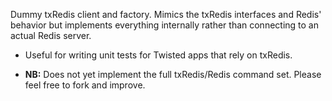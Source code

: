 Dummy txRedis client and factory. Mimics the txRedis interfaces and Redis' behavior but implements everything internally rather than connecting to an actual Redis server.
 
* Useful for writing unit tests for Twisted apps that rely on txRedis.

* __NB:__ Does not yet implement the full txRedis/Redis command set. Please feel free to fork and improve.